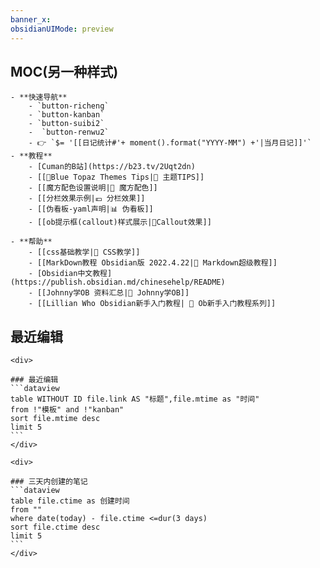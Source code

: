 ```yaml
---
banner_x: 
obsidianUIMode: preview
---
```




## MOC(另一种样式)
```ad-kanban
- **快速导航**
	- `button-richeng`
	- `button-kanban`
	- `button-suibi2`
	-  `button-renwu2`
	- 👉 `$= '[[日记统计#'+ moment().format("YYYY-MM") +'|当月日记]]'`
- **教程**
	- [Cuman的B站](https://b23.tv/2Uqt2dn)
	- [[🥑Blue Topaz Themes Tips|🥑 主题TIPS]]
	- [[魔方配色设置说明|🎲 魔方配色]]
	- [[分栏效果示例|💶 分栏效果]]
	- [[伪看板-yaml声明|📊 伪看板]]
	- [[ob提示框(callout)样式展示|🌈Callout效果]]

- **帮助**
	- [[css基础教学|🥏 CSS教学]]
	- [[MarkDown教程 Obsidian版 2022.4.22|📙 Markdown超级教程]]
	- [Obsidian中文教程](https://publish.obsidian.md/chinesehelp/README)
	- [[Johnny学OB 资料汇总|💾 Johnny学OB]]
	- [[Lillian Who Obsidian新手入门教程| 🥠 Ob新手入门教程系列]]

```

## 最近编辑
````ad-flex
<div>

### 最近编辑
```dataview
table WITHOUT ID file.link AS "标题",file.mtime as "时间"
from !"模板" and !"kanban"
sort file.mtime desc
limit 5
```
</div>

<div>

### 三天内创建的笔记
```dataview
table file.ctime as 创建时间
from ""
where date(today) - file.ctime <=dur(3 days)
sort file.ctime desc
limit 5
```
</div>
````
